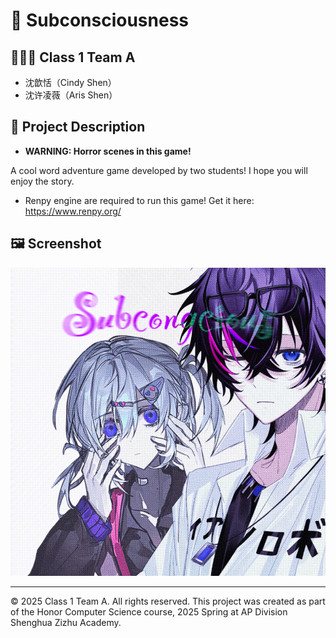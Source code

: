 # 📌 Subconsciousness

## 🧑‍🤝‍🧑 Class 1 Team A
- 沈歆恬（Cindy Shen）
- 沈许凌薇（Aris Shen）



## 📖 Project Description
- **WARNING: Horror scenes in this game!**

A cool word adventure game developed by two students!  I hope you will enjoy the story.

- Renpy engine are required to run this game! Get it here: https://www.renpy.org/


## 🖼️ Screenshot

![Screenshot](screenshot.png)

---

© 2025 Class 1 Team A. All rights reserved.
This project was created as part of the Honor Computer Science course, 2025 Spring at AP Division Shenghua Zizhu Academy.

